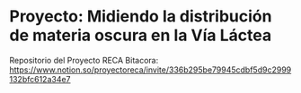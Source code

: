 # Proyecto: Midiendo la distribución de materia oscura en la Vía Láctea 
Repositorio del Proyecto RECA
Bitacora: https://www.notion.so/proyectoreca/invite/336b295be79945cdbf5d9c2999132bfc612a34e7
